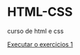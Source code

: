 # HTML-CSS
 curso de html e css

 <a href="https://joaovctt.github.io/html-css/exercicios/ex001/index.html"> Executar o exercicios 1 </a>
